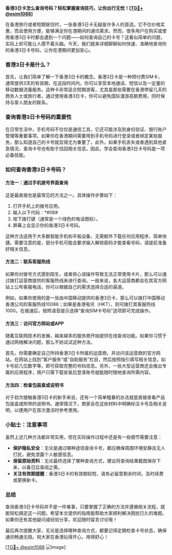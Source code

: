 **香港3日卡怎么查询号码？轻松掌握查询技巧，让你出行无忧！[[TG💪+ @esim1088](https://t.me/s/esim1088)]**

在香港旅行或者短期居住时，一张香港3日卡无疑是许多人的首选。它不仅价格实惠，而且使用方便，能够满足你在港期间的通讯需求。然而，很多用户在购买或使用香港3日卡时都会遇到一个问题——如何查询自己的卡号？这看似简单的问题，实际上却可能让人摸不着头脑。今天，我们就来详细聊聊如何快速、准确地查询你的香港3日卡号码，让你在港期间更加安心。

### 香港3日卡是什么？

首先，让我们简单了解一下香港3日卡的概念。香港3日卡是一种预付费SIM卡，通常提供3天的有效期，在这段时间内，你可以享受本地通话、短信以及一定量的移动数据流量服务。这种卡非常适合短期游客，尤其是那些需要在香港停留几天的商务人士或旅行者。通过使用香港3日卡，你可以避免国际漫游高额费用，同时保持与家人朋友的联系。

### 查询香港3日卡号码的重要性

在日常生活中，手机号码不仅仅是通信工具，它还可能涉及到身份验证、银行账户管理等重要事项。如果你在香港期间需要用到手机号码进行登录或者绑定某些服务，那么知道自己的卡号就显得尤为重要了。此外，如果手机丢失或者遇到其他紧急情况，查询卡号也有助于找回相关信息。因此，学会查询香港3日卡号码是一项必备技能。

### 如何查询香港3日卡号码？

#### 方法一：通过手机拨号界面查询
这是最直接也是最常见的方法之一。具体操作步骤如下：

1. 打开手机上的拨号应用。
2. 输入以下代码：\*#06#
3. 按下拨打键（通常是一个绿色的电话图标）。
4. 屏幕上会显示你的香港3日卡号码。

这种方法适用于大多数智能手机和平板设备，无需额外下载任何应用程序，简单快捷。需要注意的是，部分手机可能会要求输入解锁密码才能查看号码，请提前准备好相关信息。

#### 方法二：联系客服热线
如果你对拨号方式感到陌生，或者担心误操作导致无法正常使用卡片，那么可以通过拨打运营商提供的客服热线来进行查询。一般来说，各大运营商都会在其官方网站上公布客服电话，你可以根据自己的需求选择合适的渠道。

例如，如果你使用的是一张由中国移动提供的香港3日卡，那么可以拨打中国移动香港公司的客服热线10086；如果是香港电讯（HKT），则可拨打其客服热线1000。在接通后，按照语音提示选择“查询SIM卡号码”选项即可完成操作。

#### 方法三：访问官方网站或APP
随着互联网技术的发展，越来越多的服务商开始提供在线查询功能。如果你习惯于通过网络解决问题，那么不妨试试这种方法。

首先，你需要确定自己所持香港3日卡所属的运营商，并访问该运营商的官方网站。在网站上找到“客户服务”或“自助服务”栏目，然后按照指引填写相关信息，如卡号前几位数字等，即可获取完整的号码信息。另外，一些大型运营商还会推出专属的应用程序，用户只需下载安装后登录账号就能随时随地查询所需内容。

#### 方法四：检查包装盒或说明书
对于初次接触香港3日卡的新手来说，还有一个简单粗暴的办法就是直接查看产品包装盒或附带的说明书。通常情况下，商家会在这些材料中明确标注卡号及相关说明，以便用户在首次激活时参考使用。

### 小贴士：注意事项

虽然上述几种方法都非常实用，但在实际操作过程中还是有一些细节需要注意：

- **保护隐私安全**：无论是通过哪种途径查询卡号，都应确保周围环境安静且无人打扰，避免泄露个人敏感信息。
- **保留原始资料**：无论最终选择了哪种查询方式，建议将查询结果截图保存下来，以备日后查阅之需。
- **关注有效期提醒**：香港3日卡的有效期较短，请务必留意剩余时间，及时续费或更换新卡。

### 总结

查询香港3日卡号码并不是一件难事，只要掌握了正确的方法并遵循相关流程，就能轻松搞定这一问题。希望本文提供的指南能帮助大家顺利解决困扰已久的难题。如果你还有其他疑问或经验分享，欢迎随时留言讨论哦！

最后再次提醒大家，无论是选择哪种查询方式，都要记得定期检查卡号状态，确保通讯畅通无阻。祝大家在香港玩得开心，用得舒心！

[[TG💪+ @esim1088](https://t.me/s/esim1088) ![Image](https://i.postimg.cc/4NQfJmqS/Snipaste-2025-05-13-00-14-12.png)]